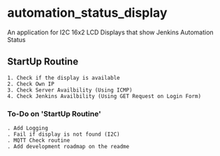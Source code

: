 # automation_status_display

An application for I2C 16x2 LCD Displays that show Jenkins Automation Status

## StartUp Routine

    1. Check if the display is available
    2. Check Own IP
    3. Check Server Availbility (Using ICMP)
    4. Check Jenkins Availbility (Using GET Request on Login Form)

### To-Do on 'StartUp Routine'

    . Add Logging
    . Fail if display is not found (I2C)
    . MQTT Check routine
    . Add development roadmap on the readme
